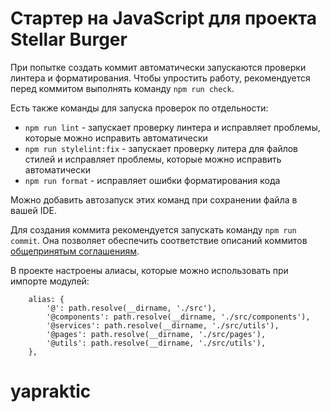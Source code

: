 # Стартер на JavaScript для проекта Stellar Burger

При попытке создать коммит автоматически запускаются проверки линтера и форматирования.
Чтобы упростить работу, рекомендуется перед коммитом выполнять команду `npm run check`.

Есть также команды для запуска проверок по отдельности:

- `npm run lint` - запускает проверку линтера и исправляет проблемы, которые можно исправить автоматически
- `npm run stylelint:fix` - запускает проверку литера для файлов стилей и исправляет проблемы, которые можно исправить автоматически
- `npm run format` - исправляет ошибки форматирования кода

Можно добавить автозапуск этих команд при сохранении файла в вашей IDE.

Для создания коммита рекомендуется запускать команду `npm run commit`. Она позволяет обеспечить соответствие описаний коммитов [общепринятым соглашениям](https://www.conventionalcommits.org/en/v1.0.0/).

В проекте настроены алиасы, которые можно использовать при импорте модулей:

```
	alias: {
		'@': path.resolve(__dirname, './src'),
		'@components': path.resolve(__dirname, './src/components'),
		'@services': path.resolve(__dirname, './src/utils'),
		'@pages': path.resolve(__dirname, './src/pages'),
		'@utils': path.resolve(__dirname, './src/utils'),
	},
```
# yapraktic
